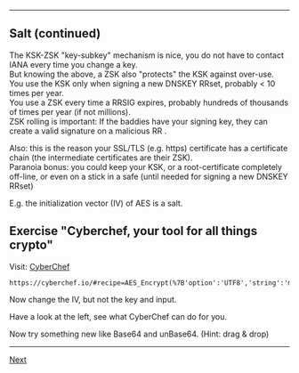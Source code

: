 ---------------
## Salt (continued)

The KSK-ZSK "key-subkey" mechanism is nice, you do not have to contact
IANA every time you change a key.\
But knowing the above, a ZSK also "protects" the KSK against
over-use.\
You use the KSK only when signing a new DNSKEY RRset, probably < 10
times per year.\
You use a ZSK every time a RRSIG expires, probably hundreds of thousands
of times per year (if not millions).\
ZSK rolling is important: If the baddies have your signing key, they can
create a valid signature on a malicious RR .

Also: this is the reason your SSL/TLS (e.g. https) certificate has a
certificate chain (the intermediate certificates are their ZSK).\
Paranoia bonus: you could keep your KSK, or a root-certificate
completely off-line, or even on a stick in a safe (until needed for
signing a new DNSKEY RRset)

E.g. the initialization vector (IV) of AES is a salt.
## Exercise "Cyberchef, your tool for all things crypto"
Visit: [CyberChef](https://cyberchef.io/#recipe=AES_Encrypt(%7B'option':'UTF8','string':'my_key1234567890'%7D,%7B'option':'UTF8','string':'0000000000000000'%7D,'CBC','Raw','Hex',%7B'option':'Hex','string':''%7D)&input=VGhpcyBpcyB0b3Agc2VjcmV0ISEh)
```
https://cyberchef.io/#recipe=AES_Encrypt(%7B'option':'UTF8','string':'my_key1234567890'%7D,%7B'option':'UTF8','string':'0000000000000000'%7D,'CBC','Raw','Hex',%7B'option':'Hex','string':''%7D)&input=VGhpcyBpcyB0b3Agc2VjcmV0ISEh
```

Now change the IV, but not the key and input.

Have a look at the left, see what CyberChef can do for you.

Now try something new like Base64 and unBase64. (Hint: drag & drop)

---------------
[Next](https://github.com/niek-sidn/hsm_workshop/blob/main/Slide09.md)
